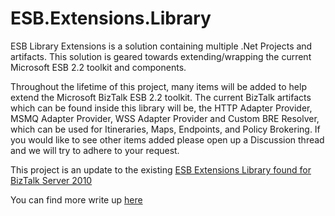# ESB.Extensions.Library

ESB Library Extensions is a solution containing multiple .Net Projects and artifacts. This solution is geared towards extending/wrapping the current Microsoft ESB 2.2 toolkit and components.

Throughout the lifetime of this project, many items will be added to help extend the Microsoft BizTalk ESB 2.2 toolkit. The current BizTalk artifacts which can be found inside this library will be, the HTTP Adapter Provider, MSMQ Adapter Provider, WSS Adapter Provider and Custom BRE Resolver, which can be used for Itineraries, Maps, Endpoints, and Policy Brokering. If you would like to see other items added please open up a Discussion thread and we will try to adhere to your request.

This project is an update to the existing [ESB Extensions Library found for BizTalk Server 2010](https://esbextlibrary.codeplex.com "ESB Extensions Library for BizTalk Server 2010")

You can find more write up [here](https://esbextlibrary.codeplex.com/documentation "Documentation")

